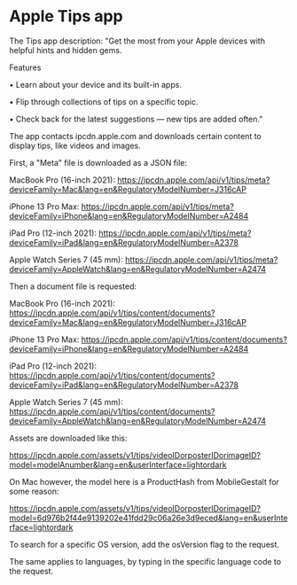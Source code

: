 # Apple Tips app
The Tips app description: 
"Get the most from your Apple devices with helpful hints and hidden gems.

Features

• Learn about your device and its built-in apps.

• Flip through collections of tips on a specific topic.

• Check back for the latest suggestions — new tips are added often."

The app contacts ipcdn.apple.com and downloads certain content to display tips, like videos and images.

First, a "Meta" file is downloaded as a JSON file:

MacBook Pro (16-inch 2021):
https://ipcdn.apple.com/api/v1/tips/meta?deviceFamily=Mac&lang=en&RegulatoryModelNumber=J316cAP

iPhone 13 Pro Max:
https://ipcdn.apple.com/api/v1/tips/meta?deviceFamily=iPhone&lang=en&RegulatoryModelNumber=A2484

iPad Pro (12-inch 2021):
https://ipcdn.apple.com/api/v1/tips/meta?deviceFamily=iPad&lang=en&RegulatoryModelNumber=A2378

Apple Watch Series 7 (45 mm):
https://ipcdn.apple.com/api/v1/tips/meta?deviceFamily=AppleWatch&lang=en&RegulatoryModelNumber=A2474

Then a document file is requested:

MacBook Pro (16-inch 2021):
https://ipcdn.apple.com/api/v1/tips/content/documents?deviceFamily=Mac&lang=en&RegulatoryModelNumber=J316cAP

iPhone 13 Pro Max:
https://ipcdn.apple.com/api/v1/tips/content/documents?deviceFamily=iPhone&lang=en&RegulatoryModelNumber=A2484

iPad Pro (12-inch 2021):
https://ipcdn.apple.com/api/v1/tips/content/documents?deviceFamily=iPad&lang=en&RegulatoryModelNumber=A2378

Apple Watch Series 7 (45 mm):
https://ipcdn.apple.com/api/v1/tips/content/documents?deviceFamily=AppleWatch&lang=en&RegulatoryModelNumber=A2474

Assets are downloaded like this:

https://ipcdn.apple.com/assets/v1/tips/videoIDorposterIDorimageID?model=modelAnumber&lang=en&userInterface=lightordark

On Mac however, the model here is a ProductHash from MobileGestalt for some reason:

https://ipcdn.apple.com/assets/v1/tips/videoIDorposterIDorimageID?model=6d976b2f44e9139202e41fdd29c06a26e3d9eced&lang=en&userInterface=lightordark

To search for a specific OS version, add the osVersion flag to the request.

The same applies to languages, by typing in the specific language code to the request.
